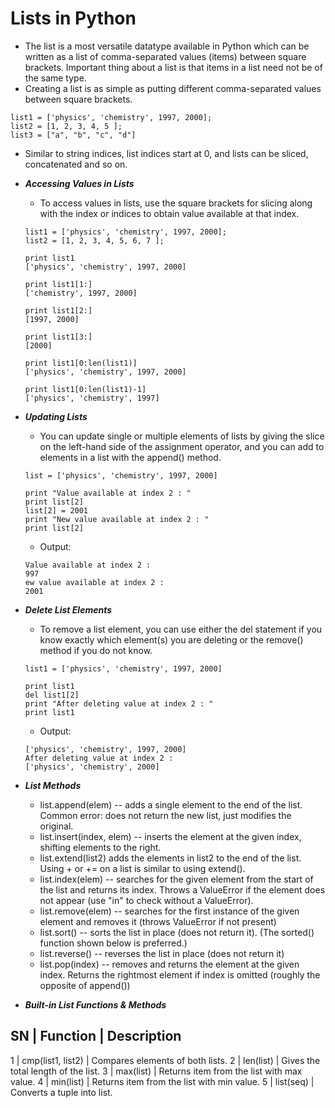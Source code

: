 # Lists in Python

- The list is a most versatile datatype available in Python which can be written as a list of comma-separated values (items) between square brackets. Important thing about a list is that items in a list need not be of the same type.
- Creating a list is as simple as putting different comma-separated values between square brackets.

```
list1 = ['physics', 'chemistry', 1997, 2000];
list2 = [1, 2, 3, 4, 5 ];
list3 = ["a", "b", "c", "d"]
```

- Similar to string indices, list indices start at 0, and lists can be sliced, concatenated and so on.

- ***Accessing Values in Lists***
	- To access values in lists, use the square brackets for slicing along with the index or indices to obtain value available at that index.

	```
	list1 = ['physics', 'chemistry', 1997, 2000];
	list2 = [1, 2, 3, 4, 5, 6, 7 ];

	print list1
	['physics', 'chemistry', 1997, 2000]

	print list1[1:]
	['chemistry', 1997, 2000]

	print list1[2:]
	[1997, 2000]

	print list1[3:]
	[2000]

	print list1[0:len(list1)]
	['physics', 'chemistry', 1997, 2000]

	print list1[0:len(list1)-1]
	['physics', 'chemistry', 1997]
	```

- ***Updating Lists***
	- You can update single or multiple elements of lists by giving the slice on the left-hand side of the assignment operator, and you can add to elements in a list with the append() method.
	
	```
	list = ['physics', 'chemistry', 1997, 2000]

	print "Value available at index 2 : "
	print list[2]
	list[2] = 2001
	print "New value available at index 2 : "
	print list[2]
	```

	- Output:

	```
	Value available at index 2 :
	997
	ew value available at index 2 :
	2001
	```
	
- ***Delete List Elements***
	- To remove a list element, you can use either the del statement if you know exactly which element(s) you are deleting or the remove() method if you do not know.
	
	```
	list1 = ['physics', 'chemistry', 1997, 2000]

	print list1
	del list1[2]
	print "After deleting value at index 2 : "
	print list1
	```

	- Output:

	```
	['physics', 'chemistry', 1997, 2000]
	After deleting value at index 2 :
	['physics', 'chemistry', 2000]
	```
- ***List Methods***
	- list.append(elem) -- adds a single element to the end of the list. Common error: does not return the new list, just modifies the original.
	- list.insert(index, elem) -- inserts the element at the given index, shifting elements to the right.
	- list.extend(list2) adds the elements in list2 to the end of the list. Using + or += on a list is similar to using extend().
	- list.index(elem) -- searches for the given element from the start of the list and returns its index. Throws a ValueError if the element does not appear (use "in" to check without a ValueError).
	- list.remove(elem) -- searches for the first instance of the given element and removes it (throws ValueError if not present)
	- list.sort() -- sorts the list in place (does not return it). (The sorted() function shown below is preferred.)
	- list.reverse() -- reverses the list in place (does not return it)
	- list.pop(index) -- removes and returns the element at the given index. Returns the rightmost element if index is omitted (roughly the opposite of append())

- ***Built-in List Functions & Methods***

SN | Function | Description
---------------------------
1 | cmp(list1, list2) | Compares elements of both lists.
2 | len(list) | Gives the total length of the list.
3 | max(list) | Returns item from the list with max value.
4 | min(list) | Returns item from the list with min value.
5 | list(seq) | Converts a tuple into list.

